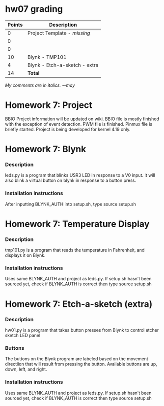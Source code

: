 # hw07 grading

| Points      | Description |
| ----------- | ----------- |
|  0 | Project Template - *missing*
|  0 | | Names
|  0 | | Executive Summary
| 10 | Blynk - TMP101
|  4 | Blynk - Etch-a-sketch - extra
| 14 | **Total**

*My comments are in italics. --may*


# Homework 7: Project
BBIO Project information will be updated on wiki.
BBIO file is mostly finished with the exception of event detection.
PWM file is finished.
Pinmux file is briefly started.
Project is being developed for kernel 4.19 only.
# Homework 7: Blynk
### Description
leds.py is a program that blinks USR3 LED in response to a V0 input.
It will also blink a virtual button on blynk in response to a button press.
### Installation Instructions
After inputting BLYNK_AUTH into setup.sh, type source setup.sh

# Homework 7: Temperature Display
### Description
tmp101.py is a program that reads the temperature in Fahrenheit, and displays it on Blynk.
### Installation instructions
Uses same BLYNK_AUTH and project as leds.py.
If setup.sh hasn't been sourced yet, check if BLYNK_AUTH is correct then type source setup.sh
# Homework 7: Etch-a-sketch (extra)
### Description
hw01.py is a program that takes button presses from Blynk to control etcher sketch LED panel
### Buttons
The buttons on the Blynk program are labeled based on the movement directiion that will result from pressing the button.
Available buttons are up, down, left, and right.
### Installation instructions
Uses same BLYNK_AUTH and project as leds.py.
If setup.sh hasn't been sourced yet, check if BLYNK_AUTH is correct then type source setup.sh
